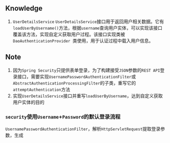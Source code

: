 ## Knowledge
1. `UserDetailsService`
`UserDetailsService`接口用于返回用户相关数据。它有`loadUserByUsername()`方法，根据`username`查询用户实体，可以实现该接口覆盖该方法，实现自定义获取用户过程。该接口实现类被`DaoAuthenticationProvider `类使用，用于认证过程中载入用户信息。
## Note
1. 因为`Spring Security`只提供表单登录，为了构建接受`JSON`参数的`REST API`登录接口，需要实现`UsernamePasswordAuthenticationFilter`或`AbstractAuthenticationProcessingFilter`的子类，重写它的 `attemptAuthentication`方法
2. 实现`UserDetailsService`接口并重写`loadUserByUsername`，达到自定义获取用户实体的目的

### `security`使用`Username`+`Password`的默认登录流程
`UsernamePasswordAuthenticationFilter`，解析`HttpServletRequest`提取登录参数，生成

<!--stackedit_data:
eyJoaXN0b3J5IjpbLTEwNzYwMDcwOTksNDQwNDQyODYwLC0xNj
gyMDA1NTAwLDEwMzg3Mzg1NjgsLTE4Mjk4NzE2OCwtNjk4OTUy
ODQ2LDYwNjE1MzEyXX0=
-->